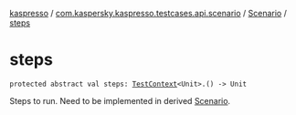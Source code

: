 [kaspresso](../../index.md) / [com.kaspersky.kaspresso.testcases.api.scenario](../index.md) / [Scenario](index.md) / [steps](./steps.md)

# steps

`protected abstract val steps: `[`TestContext`](../../com.kaspersky.kaspresso.testcases.core.testcontext/-test-context/index.md)`<Unit>.() -> Unit`

Steps to run. Need to be implemented in derived [Scenario](index.md).

